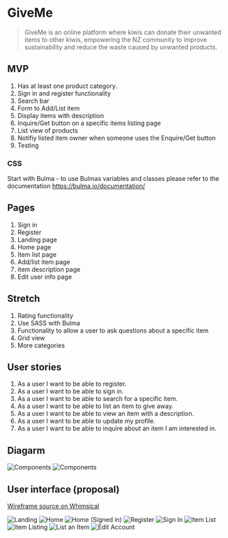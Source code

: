 # GiveMe

> GiveMe is an online platform where kiwis can donate their unwanted items to other kiwis,
  empowering the NZ community to improve sustainability and reduce the waste caused by unwanted products.

## MVP
1. Has at least one product category. 
1. Sign in and register functionality 
1. Search bar
1. Form to Add/List item
1. Display items with description  
1. Inquire/Get button on a specific items listing page 
1. List view of products 
1. Notifiy listed item owner when someone uses the Enquire/Get button
1. Testing 

### CSS
Start with Bulma - to use Bulmas variables and classes please refer to the documentation https://bulma.io/documentation/

## Pages 
1. Sign in 
1. Register 
1. Landing page 
1. Home page 
1. Item list page 
1. Add/list item page 
1. item description page 
1. Edit user info page 

## Stretch 
1. Rating functionality 
1. Use SASS with Bulma 
1. Functionality to allow a user to ask questions about a specific item 
1. Grid view 
1. More categories 

## User stories 
1. As a user I want to be able to register. 
1. As a user I want to be able to sign in. 
1. As a user I want to be able to search for a specific item. 
1. As a user I want to be able to list an item to give away. 
1. As a user I want to be able to view an item with a description.
1. As a user I want to be able to update my profile. 
1. As a user I want to be able to inquire about an item I am interested in.

## Diagarm 
![Components](docs/Components.jpg)
![Components](docs/Database.jpg)

## User interface (proposal)

[Wireframe source on Whimsical](https://whimsical.com/DUMCHFWiwkCDuKRdxJXr1T)

![Landing](docs/Landing.png)
![Home](docs/Home.png)
![Home (Signed in)](docs/Home-(Signed-In).png)
![Register](docs/Register.png)
![Sign In](docs/Sign-In.png)
![Item List](docs/Item-List.png)
![Item Listing](docs/Item-Listing.png)
![List an Item](docs/List-an-Item.png)
![Edit Account](docs/Edit-Account.png)

